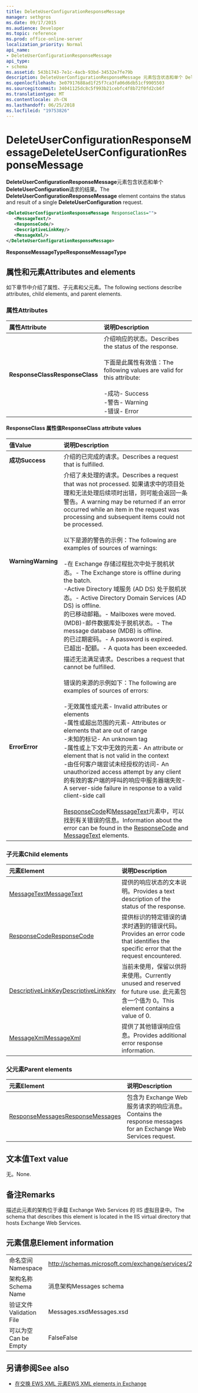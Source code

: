 ```yaml
---
title: DeleteUserConfigurationResponseMessage
manager: sethgros
ms.date: 09/17/2015
ms.audience: Developer
ms.topic: reference
ms.prod: office-online-server
localization_priority: Normal
api_name:
- DeleteUserConfigurationResponseMessage
api_type:
- schema
ms.assetid: 543b1743-7e1c-4acb-93bd-34532e7fe79b
description: DeleteUserConfigurationResponseMessage 元素包含状态和单个 DeleteUserConfiguration 请求的结果。
ms.openlocfilehash: 3e07917688ad1f25f7ca3fa06d6db51cf9905503
ms.sourcegitcommit: 34041125dc8c5f993b21cebfc4f8b72f0fd2cb6f
ms.translationtype: MT
ms.contentlocale: zh-CN
ms.lasthandoff: 06/25/2018
ms.locfileid: "19753826"
---
```

# <a name="deleteuserconfigurationresponsemessage"></a><span data-ttu-id="46ead-103">DeleteUserConfigurationResponseMessage</span><span class="sxs-lookup"><span data-stu-id="46ead-103">DeleteUserConfigurationResponseMessage</span></span>

<span data-ttu-id="46ead-104">**DeleteUserConfigurationResponseMessage**元素包含状态和单个**DeleteUserConfiguration**请求的结果。</span><span class="sxs-lookup"><span data-stu-id="46ead-104">The **DeleteUserConfigurationResponseMessage** element contains the status and result of a single **DeleteUserConfiguration** request.</span></span> 
  
```xml
<DeleteUserConfigurationResponseMessage ResponseClass="">
   <MessageText/>
   <ResponseCode/>
   <DescriptiveLinkKey/>
   <MessageXml/>
</DeleteUserConfigurationResponseMessage>
```

 <span data-ttu-id="46ead-105">**ResponseMessageType**</span><span class="sxs-lookup"><span data-stu-id="46ead-105">**ResponseMessageType**</span></span>
## <a name="attributes-and-elements"></a><span data-ttu-id="46ead-106">属性和元素</span><span class="sxs-lookup"><span data-stu-id="46ead-106">Attributes and elements</span></span>

<span data-ttu-id="46ead-107">如下章节中介绍了属性、子元素和父元素。</span><span class="sxs-lookup"><span data-stu-id="46ead-107">The following sections describe attributes, child elements, and parent elements.</span></span>
  
### <a name="attributes"></a><span data-ttu-id="46ead-108">属性</span><span class="sxs-lookup"><span data-stu-id="46ead-108">Attributes</span></span>

|<span data-ttu-id="46ead-109">**属性**</span><span class="sxs-lookup"><span data-stu-id="46ead-109">**Attribute**</span></span>|<span data-ttu-id="46ead-110">**说明**</span><span class="sxs-lookup"><span data-stu-id="46ead-110">**Description**</span></span>|
|:-----|:-----|
|<span data-ttu-id="46ead-111">**ResponseClass**</span><span class="sxs-lookup"><span data-stu-id="46ead-111">**ResponseClass**</span></span> <br/> | <span data-ttu-id="46ead-112">介绍响应的状态。</span><span class="sxs-lookup"><span data-stu-id="46ead-112">Describes the status of the response.</span></span><br/><br/><span data-ttu-id="46ead-113">下面是此属性有效值：</span><span class="sxs-lookup"><span data-stu-id="46ead-113">The following values are valid for this attribute:</span></span><br/><br/><span data-ttu-id="46ead-114">-成功</span><span class="sxs-lookup"><span data-stu-id="46ead-114">-  Success</span></span>  <br/><span data-ttu-id="46ead-115">-警告</span><span class="sxs-lookup"><span data-stu-id="46ead-115">-  Warning</span></span>  <br/><span data-ttu-id="46ead-116">-错误</span><span class="sxs-lookup"><span data-stu-id="46ead-116">-  Error</span></span>  <br/> |
   
#### <a name="responseclass-attribute-values"></a><span data-ttu-id="46ead-117">ResponseClass 属性值</span><span class="sxs-lookup"><span data-stu-id="46ead-117">ResponseClass attribute values</span></span>

|<span data-ttu-id="46ead-118">**值**</span><span class="sxs-lookup"><span data-stu-id="46ead-118">**Value**</span></span>|<span data-ttu-id="46ead-119">**说明**</span><span class="sxs-lookup"><span data-stu-id="46ead-119">**Description**</span></span>|
|:-----|:-----|
|<span data-ttu-id="46ead-120">**成功**</span><span class="sxs-lookup"><span data-stu-id="46ead-120">**Success**</span></span> <br/> |<span data-ttu-id="46ead-121">介绍的已完成的请求。</span><span class="sxs-lookup"><span data-stu-id="46ead-121">Describes a request that is fulfilled.</span></span>  <br/> |
|<span data-ttu-id="46ead-122">**Warning**</span><span class="sxs-lookup"><span data-stu-id="46ead-122">**Warning**</span></span> <br/> | <span data-ttu-id="46ead-123">介绍了未处理的请求。</span><span class="sxs-lookup"><span data-stu-id="46ead-123">Describes a request that was not processed.</span></span> <span data-ttu-id="46ead-124">如果请求中的项目处理和无法处理后续项时出错，则可能会返回一条警告。</span><span class="sxs-lookup"><span data-stu-id="46ead-124">A warning may be returned if an error occurred while an item in the request was processing and subsequent items could not be processed.</span></span><br/><br/><span data-ttu-id="46ead-125">以下是源的警告的示例：</span><span class="sxs-lookup"><span data-stu-id="46ead-125">The following are examples of sources of warnings:</span></span><br/><br/><span data-ttu-id="46ead-126">-在 Exchange 存储过程批次中处于脱机状态。</span><span class="sxs-lookup"><span data-stu-id="46ead-126">-  The Exchange store is offline during the batch.</span></span>  <br/><span data-ttu-id="46ead-127">-Active Directory 域服务 (AD DS) 处于脱机状态。</span><span class="sxs-lookup"><span data-stu-id="46ead-127">-  Active Directory Domain Services (AD DS) is offline.</span></span>  <br/><span data-ttu-id="46ead-128">的已移动邮箱。</span><span class="sxs-lookup"><span data-stu-id="46ead-128">-  Mailboxes were moved.</span></span>  <br/><span data-ttu-id="46ead-129">(MDB)-邮件数据库处于脱机状态。</span><span class="sxs-lookup"><span data-stu-id="46ead-129">-  The message database (MDB) is offline.</span></span>  <br/><span data-ttu-id="46ead-130">的已过期密码。</span><span class="sxs-lookup"><span data-stu-id="46ead-130">-  A password is expired.</span></span>  <br/><span data-ttu-id="46ead-131">已超出-配额。</span><span class="sxs-lookup"><span data-stu-id="46ead-131">-  A quota has been exceeded.</span></span>  <br/> |
|<span data-ttu-id="46ead-132">**Error**</span><span class="sxs-lookup"><span data-stu-id="46ead-132">**Error**</span></span> <br/> | <span data-ttu-id="46ead-133">描述无法满足请求。</span><span class="sxs-lookup"><span data-stu-id="46ead-133">Describes a request that cannot be fulfilled.</span></span><br/><br/><span data-ttu-id="46ead-134">错误的来源的示例如下：</span><span class="sxs-lookup"><span data-stu-id="46ead-134">The following are examples of sources of errors:</span></span><br/><br/><span data-ttu-id="46ead-135">-无效属性或元素</span><span class="sxs-lookup"><span data-stu-id="46ead-135">-  Invalid attributes or elements</span></span>  <br/><span data-ttu-id="46ead-136">-属性或超出范围的元素</span><span class="sxs-lookup"><span data-stu-id="46ead-136">-  Attributes or elements that are out of range</span></span>  <br/><span data-ttu-id="46ead-137">-未知的标记</span><span class="sxs-lookup"><span data-stu-id="46ead-137">-  An unknown tag</span></span>  <br/><span data-ttu-id="46ead-138">-属性或上下文中无效的元素</span><span class="sxs-lookup"><span data-stu-id="46ead-138">-  An attribute or element that is not valid in the context</span></span>  <br/><span data-ttu-id="46ead-139">-由任何客户端尝试未经授权的访问</span><span class="sxs-lookup"><span data-stu-id="46ead-139">-  An unauthorized access attempt by any client</span></span>  <br/><span data-ttu-id="46ead-140">的有效的客户端的呼叫的响应中服务器端失败</span><span class="sxs-lookup"><span data-stu-id="46ead-140">-  A server-side failure in response to a valid client-side call</span></span><br/><br/>  <span data-ttu-id="46ead-141">[ResponseCode](responsecode.md)和[MessageText](messagetext.md)元素中，可以找到有关错误的信息。</span><span class="sxs-lookup"><span data-stu-id="46ead-141">Information about the error can be found in the [ResponseCode](responsecode.md) and [MessageText](messagetext.md) elements.</span></span>  <br/> |
   
### <a name="child-elements"></a><span data-ttu-id="46ead-142">子元素</span><span class="sxs-lookup"><span data-stu-id="46ead-142">Child elements</span></span>

|<span data-ttu-id="46ead-143">**元素**</span><span class="sxs-lookup"><span data-stu-id="46ead-143">**Element**</span></span>|<span data-ttu-id="46ead-144">**说明**</span><span class="sxs-lookup"><span data-stu-id="46ead-144">**Description**</span></span>|
|:-----|:-----|
|[<span data-ttu-id="46ead-145">MessageText</span><span class="sxs-lookup"><span data-stu-id="46ead-145">MessageText</span></span>](messagetext.md) <br/> |<span data-ttu-id="46ead-146">提供的响应状态的文本说明。</span><span class="sxs-lookup"><span data-stu-id="46ead-146">Provides a text description of the status of the response.</span></span>  <br/> |
|[<span data-ttu-id="46ead-147">ResponseCode</span><span class="sxs-lookup"><span data-stu-id="46ead-147">ResponseCode</span></span>](responsecode.md) <br/> |<span data-ttu-id="46ead-148">提供标识的特定错误的请求时遇到的错误代码。</span><span class="sxs-lookup"><span data-stu-id="46ead-148">Provides an error code that identifies the specific error that the request encountered.</span></span>  <br/> |
|[<span data-ttu-id="46ead-149">DescriptiveLinkKey</span><span class="sxs-lookup"><span data-stu-id="46ead-149">DescriptiveLinkKey</span></span>](descriptivelinkkey.md) <br/> |<span data-ttu-id="46ead-150">当前未使用，保留以供将来使用。</span><span class="sxs-lookup"><span data-stu-id="46ead-150">Currently unused and reserved for future use.</span></span> <span data-ttu-id="46ead-151">此元素包含一个值为 0。</span><span class="sxs-lookup"><span data-stu-id="46ead-151">This element contains a value of 0.</span></span>  <br/> |
|[<span data-ttu-id="46ead-152">MessageXml</span><span class="sxs-lookup"><span data-stu-id="46ead-152">MessageXml</span></span>](messagexml.md) <br/> |<span data-ttu-id="46ead-153">提供了其他错误响应信息。</span><span class="sxs-lookup"><span data-stu-id="46ead-153">Provides additional error response information.</span></span>  <br/> |
   
### <a name="parent-elements"></a><span data-ttu-id="46ead-154">父元素</span><span class="sxs-lookup"><span data-stu-id="46ead-154">Parent elements</span></span>

|<span data-ttu-id="46ead-155">**元素**</span><span class="sxs-lookup"><span data-stu-id="46ead-155">**Element**</span></span>|<span data-ttu-id="46ead-156">**说明**</span><span class="sxs-lookup"><span data-stu-id="46ead-156">**Description**</span></span>|
|:-----|:-----|
|[<span data-ttu-id="46ead-157">ResponseMessages</span><span class="sxs-lookup"><span data-stu-id="46ead-157">ResponseMessages</span></span>](responsemessages.md) <br/> |<span data-ttu-id="46ead-158">包含为 Exchange Web 服务请求的响应消息。</span><span class="sxs-lookup"><span data-stu-id="46ead-158">Contains the response messages for an Exchange Web Services request.</span></span>  <br/> |
   
## <a name="text-value"></a><span data-ttu-id="46ead-159">文本值</span><span class="sxs-lookup"><span data-stu-id="46ead-159">Text value</span></span>

<span data-ttu-id="46ead-160">无。</span><span class="sxs-lookup"><span data-stu-id="46ead-160">None.</span></span>
  
## <a name="remarks"></a><span data-ttu-id="46ead-161">备注</span><span class="sxs-lookup"><span data-stu-id="46ead-161">Remarks</span></span>

<span data-ttu-id="46ead-162">描述此元素的架构位于承载 Exchange Web Services 的 IIS 虚拟目录中。</span><span class="sxs-lookup"><span data-stu-id="46ead-162">The schema that describes this element is located in the IIS virtual directory that hosts Exchange Web Services.</span></span>
  
## <a name="element-information"></a><span data-ttu-id="46ead-163">元素信息</span><span class="sxs-lookup"><span data-stu-id="46ead-163">Element information</span></span>

|||
|:-----|:-----|
|<span data-ttu-id="46ead-164">命名空间</span><span class="sxs-lookup"><span data-stu-id="46ead-164">Namespace</span></span>  <br/> |http://schemas.microsoft.com/exchange/services/2006/messages  <br/> |
|<span data-ttu-id="46ead-165">架构名称</span><span class="sxs-lookup"><span data-stu-id="46ead-165">Schema Name</span></span>  <br/> |<span data-ttu-id="46ead-166">消息架构</span><span class="sxs-lookup"><span data-stu-id="46ead-166">Messages schema</span></span>  <br/> |
|<span data-ttu-id="46ead-167">验证文件</span><span class="sxs-lookup"><span data-stu-id="46ead-167">Validation File</span></span>  <br/> |<span data-ttu-id="46ead-168">Messages.xsd</span><span class="sxs-lookup"><span data-stu-id="46ead-168">Messages.xsd</span></span>  <br/> |
|<span data-ttu-id="46ead-169">可以为空</span><span class="sxs-lookup"><span data-stu-id="46ead-169">Can be Empty</span></span>  <br/> |<span data-ttu-id="46ead-170">False</span><span class="sxs-lookup"><span data-stu-id="46ead-170">False</span></span>  <br/> |
   
## <a name="see-also"></a><span data-ttu-id="46ead-171">另请参阅</span><span class="sxs-lookup"><span data-stu-id="46ead-171">See also</span></span>

- [<span data-ttu-id="46ead-172">在交换 EWS XML 元素</span><span class="sxs-lookup"><span data-stu-id="46ead-172">EWS XML elements in Exchange</span></span>](ews-xml-elements-in-exchange.md)

